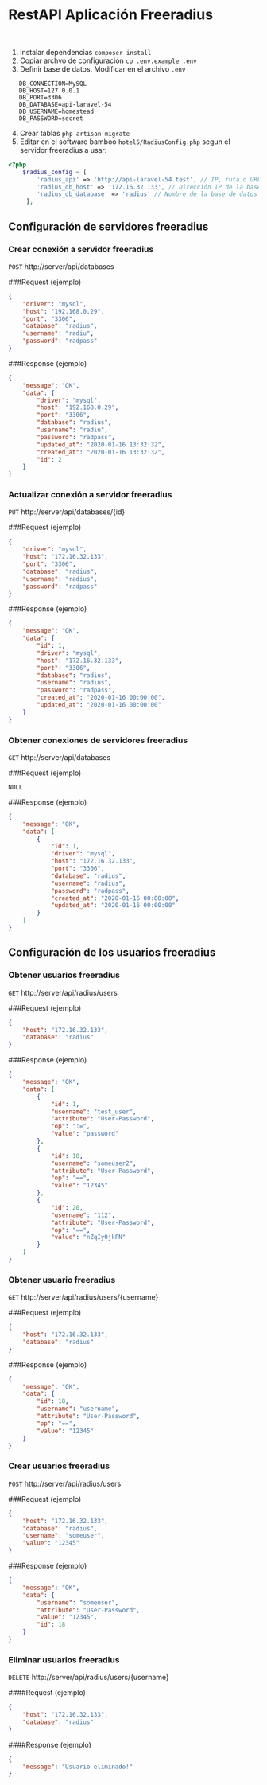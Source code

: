 ﻿# RestAPI Aplicación Freeradius﻿1. instalar dependencias `composer install`2. Copiar archvo de configuración `cp .env.example .env`3. Definir base de datos. Modificar en el archivo `.env````dotenv   DB_CONNECTION=MySQL   DB_HOST=127.0.0.1    DB_PORT=3306   DB_DATABASE=api-laravel-54   DB_USERNAME=homestead   DB_PASSWORD=secret```4. Crear tablas `php artisan migrate`5. Editar en el software bamboo `hotel5/RadiusConfig.php` segun el servidor freeradius a usar:```php<?php    $radius_config = [        'radius_api' => 'http://api-laravel-54.test', // IP, ruta o URL del servidor de aplicación freeradius        'radius_db_host' => '172.16.32.133', // Dirección IP de la base de datos del servidor freeradius        'radius_db_database' => 'radius' // Nombre de la base de datos del servidor freeradius     ];```## Configuración de servidores freeradius### Crear conexión a servidor freeradius`POST` http://server/api/databases###Request (ejemplo)```json{    "driver": "mysql",    "host": "192.168.0.29",    "port": "3306",    "database": "radius",    "username": "radiu",    "password": "radpass"}```###Response  (ejemplo)```json{    "message": "OK",    "data": {        "driver": "mysql",        "host": "192.168.0.29",        "port": "3306",        "database": "radius",        "username": "radiu",        "password": "radpass",        "updated_at": "2020-01-16 13:32:32",        "created_at": "2020-01-16 13:32:32",        "id": 2    }}```### Actualizar conexión a servidor freeradius`PUT` http://server/api/databases/{id}###Request (ejemplo)```json{	"driver": "mysql",	"host": "172.16.32.133",	"port": "3306",	"database": "radius",	"username": "radius",	"password": "radpass"}```###Response  (ejemplo)```json{    "message": "OK",    "data": {        "id": 1,        "driver": "mysql",        "host": "172.16.32.133",        "port": "3306",        "database": "radius",        "username": "radius",        "password": "radpass",        "created_at": "2020-01-16 00:00:00",        "updated_at": "2020-01-16 00:00:00"    }}```### Obtener conexiones de servidores freeradius`GET` http://server/api/databases###Request (ejemplo)```NULL```###Response  (ejemplo)```json{    "message": "OK",    "data": [        {            "id": 1,            "driver": "mysql",            "host": "172.16.32.133",            "port": "3306",            "database": "radius",            "username": "radius",            "password": "radpass",            "created_at": "2020-01-16 00:00:00",            "updated_at": "2020-01-16 00:00:00"        }    ]}```## Configuración de los usuarios freeradius### Obtener usuarios freeradius`GET` http://server/api/radius/users###Request (ejemplo)```json{	"host": "172.16.32.133",	"database": "radius"}```###Response  (ejemplo)```json{    "message": "OK",    "data": [        {            "id": 1,            "username": "test_user",            "attribute": "User-Password",            "op": ":=",            "value": "password"        },        {            "id": 18,            "username": "someuser2",            "attribute": "User-Password",            "op": "==",            "value": "12345"        },        {            "id": 20,            "username": "112",            "attribute": "User-Password",            "op": "==",            "value": "nZqIy0jkFN"        }    ]}```### Obtener usuario freeradius`GET` http://server/api/radius/users/{username}###Request (ejemplo)```json{	"host": "172.16.32.133",	"database": "radius"}```###Response  (ejemplo)```json{    "message": "OK",    "data": {        "id": 18,        "username": "username",        "attribute": "User-Password",        "op": "==",        "value": "12345"    }}```### Crear usuarios freeradius`POST` http://server/api/radius/users###Request (ejemplo)```json{	"host": "172.16.32.133",	"database": "radius",	"username": "someuser",	"value": "12345"}```###Response  (ejemplo)```json{    "message": "OK",    "data": {        "username": "someuser",        "attribute": "User-Password",        "value": "12345",        "id": 18    }}```### Eliminar usuarios freeradius`DELETE` http://server/api/radius/users/{username}####Request (ejemplo)```json{	"host": "172.16.32.133",	"database": "radius"}```####Response  (ejemplo)```json{    "message": "Usuario eliminado!"}```
